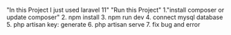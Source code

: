 "In this Project I just used laravel 11"
"Run this Project"
1."install composer or update composer"
2. npm install
3. npm run dev
4. connect mysql database 
5. php artisan key: generate
6. php artisan serve
7. fix bug and error
